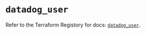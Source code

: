 # `datadog_user`

Refer to the Terraform Registory for docs: [`datadog_user`](https://registry.terraform.io/providers/datadog/datadog/3.32.0/docs/resources/user).
